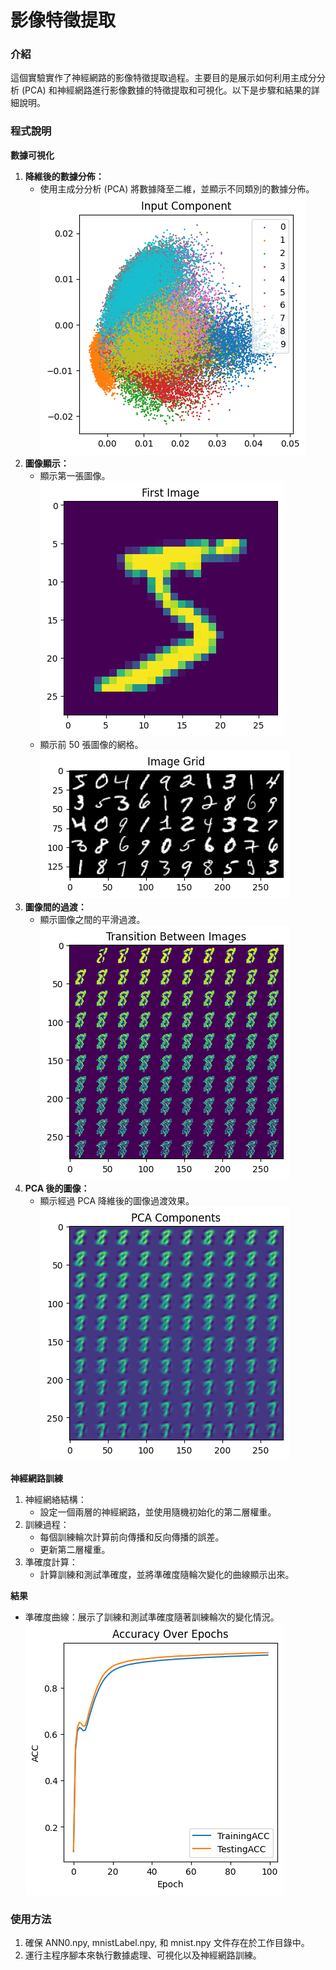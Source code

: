 # 影像特徵提取

### 介紹
這個實驗實作了神經網路的影像特徵提取過程。主要目的是展示如何利用主成分分析 (PCA) 和神經網路進行影像數據的特徵提取和可視化。以下是步驟和結果的詳細說明。

### 程式說明
**數據可視化**
1. **降維後的數據分佈：**
   - 使用主成分分析 (PCA) 將數據降至二維，並顯示不同類別的數據分佈。  
![降維後的數據分佈](results/pca_analyze.png)
2. **圖像顯示：**
   - 顯示第一張圖像。  
![第一張圖像](results/first_img.png)
   - 顯示前 50 張圖像的網格。  
![前 50 張圖像的網格](results/50Grids.png)
1. **圖像間的過渡：**
   - 顯示圖像之間的平滑過渡。  
![圖像之間的平滑過渡](results/transition.png)
1. **PCA 後的圖像：**
   - 顯示經過 PCA 降維後的圖像過渡效果。  
![PCA後的圖像過渡](results/pca_transition.png)

**神經網路訓練**
1. 神經網絡結構：
    - 設定一個兩層的神經網路，並使用隨機初始化的第二層權重。
2. 訓練過程：
    - 每個訓練輪次計算前向傳播和反向傳播的誤差。
    - 更新第二層權重。
3. 準確度計算：
    - 計算訓練和測試準確度，並將準確度隨輪次變化的曲線顯示出來。

**結果**
   - 準確度曲線：展示了訓練和測試準確度隨著訓練輪次的變化情況。  
![準確度曲線](results/accuracy.png)

### 使用方法
1. 確保 ANN0.npy, mnistLabel.npy, 和 mnist.npy 文件存在於工作目錄中。
2. 運行主程序腳本來執行數據處理、可視化以及神經網路訓練。














